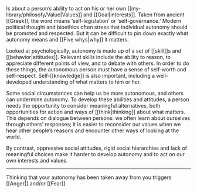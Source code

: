 Is about a person’s ability to act on his or her own [[my-library/philosofy/Value|Values]] and [[Goal|interests]]. Taken from ancient [[Greek]], the word means ‘self-legislation’ or ‘self-governance.’ Modern political thought and bioethics often stress that individual autonomy should be promoted and respected. But it can be difficult to pin down exactly what autonomy means and [[Five whys|why]] it matters.

Looked at psychologically, autonomy is made up of a set of [[skill]]s and [[behavior|attitudes]]. Relevant skills include the ability to reason, to appreciate different points of view, and to debate with others. In order to do these things, the autonomous person must have a sense of self-worth and self-respect. Self-[[knowledge]] is also important, including a well-developed understanding of what matters to him or her.

Some social circumstances can help us be more autonomous, and others can undermine autonomy. To develop these abilities and attitudes, a person needs the opportunity to consider meaningful alternatives, both opportunities for action and ways of [[think|thinking]] about what matters. This depends on dialogue between persons: we often learn about ourselves through others’ responses; it is easier to reconsider our values when we hear other people’s reasons and encounter other ways of looking at the world.

By contrast, oppressive social attitudes, rigid social hierarchies and lack of meaningful choices make it harder to develop autonomy and to act on our own interests and values.

---

Thinking that your autonomy has been taken away from you triggers [[Anger]] and/or [[Fear]]
